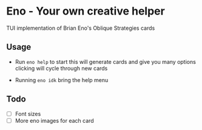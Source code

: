 # Eno - Your own creative helper

TUI implementation of Brian Eno's Oblique Strategies cards


## Usage 

- Run `eno help` to start this will generate cards and give you many options
  clicking will cycle through new cards
  
- Running `eno idk` bring the help menu


## Todo 

- [ ] Font sizes 
- [ ] More eno images for each card 
